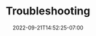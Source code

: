 ---
title: "Troubleshooting"
date: 2022-09-21T14:52:25-07:00
weight: 214
draft: false
pre: "<b>- </b>"
---